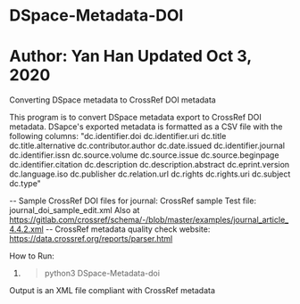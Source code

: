 # DSpace-Metadata-DOI
# Author: Yan Han   Updated Oct 3, 2020

Converting DSpace metadata to CrossRef DOI metadata

This program is to convert DSpace metadata export to CrossRef DOI metadata.
DSapce's exported metadata is formatted as a CSV file with the following columns:
"dc.identifier.doi	dc.identifier.uri	dc.title	dc.title.alternative	dc.contributor.author	dc.date.issued	dc.identifier.journal	dc.identifier.issn	dc.source.volume	dc.source.issue	dc.source.beginpage	dc.identifier.citation	dc.description	dc.description.abstract	dc.eprint.version	dc.language.iso	dc.publisher	dc.relation.url	dc.rights	dc.rights.uri	dc.subject	dc.type"


-- Sample CrossRef DOI files for journal:  CrossRef sample Test file: journal_doi_sample_edit.xml
  Also at https://gitlab.com/crossref/schema/-/blob/master/examples/journal_article_4.4.2.xml
-- CrossRef metadata quality check website: https://data.crossref.org/reports/parser.html


How to Run:
1. > python3 DSpace-Metadata-doi

Output is an XML file compliant with CrossRef metadata
